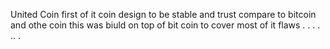 United Coin
first of it coin design to be stable and trust compare to bitcoin and othe coin this was biuld on top of bit coin to cover most of it flaws
.
.
.
.
..
.
